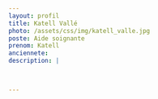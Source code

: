 ```yaml
---
layout: profil
title: Katell Vallé
photo: /assets/css/img/katell_valle.jpg
poste: Aide soignante
prenom: Katell
anciennete: 
description: |


  
---
```

